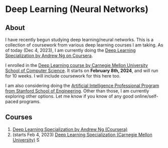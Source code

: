 # Deep Learning (Neural Networks)

## About
I have recently begun studying deep learning/neural networks. This is a collection of coursework from various deep learning courses I am taking. As of today (Dec 4, 2023), I am currently doing the [Deep Learning Specialization by Andrew Ng on Coursera](https://www.coursera.org/specializations/deep-learning?).

I enrolled in the [Deep Learning course by Carnegie Mellon University School of Computer Science](https://execonline.cs.cmu.edu/deep-learning?utm_source=Google&utm_network=g&utm_medium=c&utm_term=cmu%20deep%20learning&utm_location=9000100&utm_campaign=B-365D_WW_GG_SE_CDL_Brand&utm_content=Deep_Learning&gad_source=1&gclid=CjwKCAiAmsurBhBvEiwA6e-WPNZrFFn0mXa4NsyS7ZZXrDnWpR2fWPxhgCzrMgWorJ7pAHzRwSd9MRoCMy0QAvD_BwE). It starts on **February 8th, 2024**, and will run for 10 weeks. I will include coursework for this here too.

I am also considering doing the [Artificial Intelligence Professional Program from Stanford School of Engineering](https://online.stanford.edu/programs/artificial-intelligence-professional-program). Other than those, I am currently exploring other options. Let me know if you know of any good online/self-paced programs.

## Courses
1. [Deep Learning Specialization by Andrew Ng (Coursera)](https://github.com/markCwatson/deep_learning/tree/main/coursera/deep_learning_specialization/)
2. (starts Feb 4, 2023) [Deep Learning Specialization (Carnegie Mellon University)](https://github.com/markCwatson/deep_learning/tree/main/carnegie_mellon_university/deep_learning/)
S